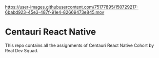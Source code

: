 

https://user-images.githubusercontent.com/75177895/150729217-6babd923-45e3-487f-91e4-82669473e845.mov

# Centauri React Native

This repo contains all the assignments of Centauri React Native Cohort by Real Dev Squad.
 

